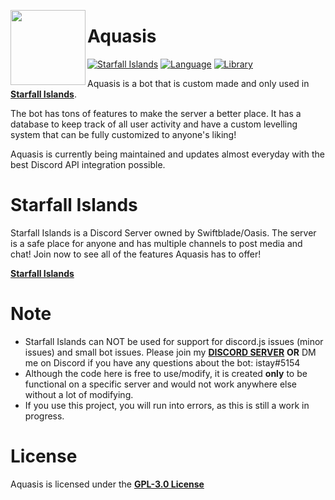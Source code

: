 <a href="https://discord.gg/RtsZcajWCR"><img width="120" height="120" align="left" style="float: left" src="https://i.imgur.com/XPmWTBT.png"></a>
# Aquasis

[![Starfall Islands](https://img.shields.io/discord/755968485854675065?color=%235865F2&logo=discord&style=for-the-badge)](https://discord.gg/RtsZcajWCR)
[![Language](https://img.shields.io/github/languages/top/IStayThatWayCoding/aquasis?color=f0db4f&logoColor=white&style=for-the-badge)]()
[![Library](https://img.shields.io/badge/library-discord.js-5865f2?style=for-the-badge)](https://discord.js.org/#/)

Aquasis is a bot that is custom made and only used in <a href="https://discord.gg/RtsZcajWCR">**Starfall Islands**</a>.

The bot has tons of features to make the server a better place. It has a database to keep track of all user activity and have a custom levelling system that can be fully customized to anyone's liking!

Aquasis is currently being maintained and updates almost everyday with the best Discord API integration possible.

# Starfall Islands

Starfall Islands is a Discord Server owned by Swiftblade/Oasis. The server is a safe place for anyone and has multiple channels to post media and chat! Join now to see all of the features Aquasis has to offer!

**[Starfall Islands](https://discord.gg/RtsZcajWCR)**

# Note
- Starfall Islands can NOT be used for support for discord.js issues (minor issues) and small bot issues. Please join my **[DISCORD SERVER](https://dsc.gg/istay)** __OR__ DM me on Discord if you have any questions about the bot: istay#5154
- Although the code here is free to use/modify, it is created **only** to be functional on a specific server and would not work anywhere else without a lot of modifying.
- If you use this project, you will run into errors, as this is still a work in progress.

# License
Aquasis is licensed under the **[GPL-3.0 License](./LICENSE)**
